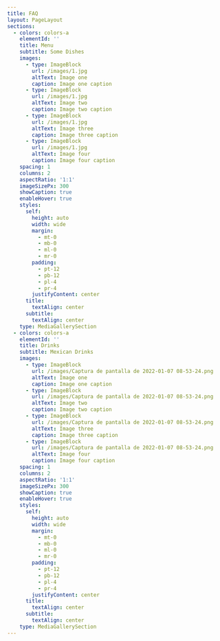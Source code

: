 ```yaml
---
title: FAQ
layout: PageLayout
sections:
  - colors: colors-a
    elementId: ''
    title: Menu
    subtitle: Some Dishes
    images:
      - type: ImageBlock
        url: /images/1.jpg
        altText: Image one
        caption: Image one caption
      - type: ImageBlock
        url: /images/1.jpg
        altText: Image two
        caption: Image two caption
      - type: ImageBlock
        url: /images/1.jpg
        altText: Image three
        caption: Image three caption
      - type: ImageBlock
        url: /images/1.jpg
        altText: Image four
        caption: Image four caption
    spacing: 1
    columns: 2
    aspectRatio: '1:1'
    imageSizePx: 300
    showCaption: true
    enableHover: true
    styles:
      self:
        height: auto
        width: wide
        margin:
          - mt-0
          - mb-0
          - ml-0
          - mr-0
        padding:
          - pt-12
          - pb-12
          - pl-4
          - pr-4
        justifyContent: center
      title:
        textAlign: center
      subtitle:
        textAlign: center
    type: MediaGallerySection
  - colors: colors-a
    elementId: ''
    title: Drinks
    subtitle: Mexican Drinks
    images:
      - type: ImageBlock
        url: /images/Captura de pantalla de 2022-01-07 08-53-24.png
        altText: Image one
        caption: Image one caption
      - type: ImageBlock
        url: /images/Captura de pantalla de 2022-01-07 08-53-24.png
        altText: Image two
        caption: Image two caption
      - type: ImageBlock
        url: /images/Captura de pantalla de 2022-01-07 08-53-24.png
        altText: Image three
        caption: Image three caption
      - type: ImageBlock
        url: /images/Captura de pantalla de 2022-01-07 08-53-24.png
        altText: Image four
        caption: Image four caption
    spacing: 1
    columns: 2
    aspectRatio: '1:1'
    imageSizePx: 300
    showCaption: true
    enableHover: true
    styles:
      self:
        height: auto
        width: wide
        margin:
          - mt-0
          - mb-0
          - ml-0
          - mr-0
        padding:
          - pt-12
          - pb-12
          - pl-4
          - pr-4
        justifyContent: center
      title:
        textAlign: center
      subtitle:
        textAlign: center
    type: MediaGallerySection
---
```

